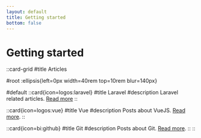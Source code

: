 ```yaml
---
layout: default
title: Getting started
bottom: false
---
```


# Getting started

::card-grid
#title
Articles

#root
:ellipsis{left=0px width=40rem top=10rem blur=140px}

#default
  ::card{icon=logos:laravel}
  #title
  Laravel
  #description
  Laravel related articles. [Read more](/laravel)
  ::

  ::card{icon=logos:vue}
  #title
  Vue
  #description
  Posts about VueJS. [Read more](/vue).
  ::

  ::card{icon=bi:github}
  #title
  Git
  #description
  Posts about Git. [Read more](/git).
  ::
::